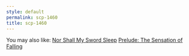 ```yaml
---
style: default
permalink: scp-1460
title: scp-1460
---
```

You may also like:
[Nor Shall My Sword Sleep](http://scp-wiki.net/nor-shall-my-sword-sleep)
[Prelude: The Sensation of Falling](http://scp-wiki.net/prelude-the-sensation-of-falling)
